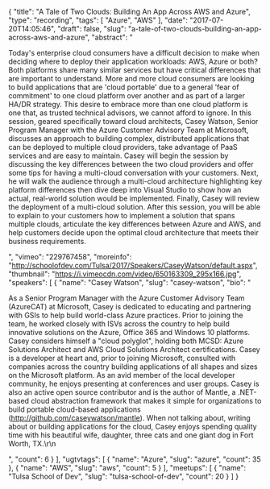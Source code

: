 {
  "title": "A Tale of Two Clouds: Building An App Across AWS and Azure",
  "type": "recording",
  "tags": [
    "Azure",
    "AWS"
  ],
  "date": "2017-07-20T14:05:46",
  "draft": false,
  "slug": "a-tale-of-two-clouds-building-an-app-across-aws-and-azure",
  "abstract": "<p>Today's enterprise cloud consumers have a difficult decision to make when deciding where to deploy their application workloads: AWS, Azure or both? Both platforms share many similar services but have critical differences that are important to understand. More and more cloud consumers are looking to build applications that are 'cloud portable' due to a general 'fear of commitment' to one cloud platform over another and as part of a larger HA/DR strategy. This desire to embrace more than one cloud platform is one that, as trusted technical advisors, we cannot afford to ignore. In this session, geared specifically toward cloud architects, Casey Watson, Senior Program Manager with the Azure Customer Advisory Team at Microsoft, discusses an approach to building complex, distributed applications that can be deployed to multiple cloud providers, take advantage of PaaS services and are easy to maintain. Casey will begin the session by discussing the key differences between the two cloud providers and offer some tips for having a multi-cloud conversation with your customers. Next, he will walk the audience through a multi-cloud architecture highlighting key platform differences then dive deep into Visual Studio to show how an actual, real-world solution would be implemented. Finally, Casey will review the deployment of a multi-cloud solution. After this session, you will be able to explain to your customers how to implement a solution that spans multiple clouds, articulate the key differences between Azure and AWS, and help customers decide upon the optimal cloud architecture that meets their business requirements.</p>",
  "vimeo": "229767458",
  "moreinfo": "http://schoolofdev.com/Tulsa/2017/Speakers/CaseyWatson/default.aspx",
  "thumbnail": "https://i.vimeocdn.com/video/650163309_295x166.jpg",
  "speakers": [
    {
      "name": "Casey Watson",
      "slug": "casey-watson",
      "bio": "<p>As a Senior Program Manager with the Azure Customer Advisory Team (AzureCAT) at Microsoft, Casey is dedicated to educating and partnering with GSIs to help build world-class Azure practices. Prior to joining the team, he worked closely with ISVs across the country to help build innovative solutions on the Azure, Office 365 and Windows 10 platforms. Casey considers himself a \"cloud polyglot\", holding both MCSD: Azure Solutions Architect and AWS Cloud Solutions Architect certifications. Casey is a developer at heart and, prior to joining Microsoft, consulted with companies across the country building applications of all shapes and sizes on the Microsoft platform. As an avid member of the local developer community, he enjoys presenting at conferences and user groups. Casey is also an active open source contributor and is the author of Mantle, a .NET-based cloud abstraction framework that makes it simple for organizations to build portable cloud-based applications (http://github.com/caseywatson/mantle). When not talking about, writing about or building applications for the cloud, Casey enjoys spending quality time with his beautiful wife, daughter, three cats and one giant dog in Fort Worth, TX.\r\n</p>",
      "count": 6
    }
  ],
  "ugtvtags": [
    {
      "name": "Azure",
      "slug": "azure",
      "count": 35
    },
    {
      "name": "AWS",
      "slug": "aws",
      "count": 5
    }
  ],
  "meetups": [
    {
      "name": "Tulsa School of Dev",
      "slug": "tulsa-school-of-dev",
      "count": 20
    }
  ]
}